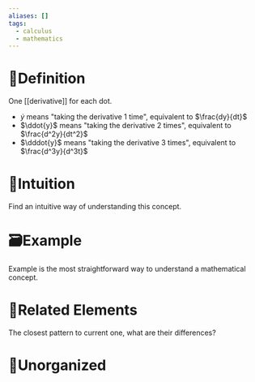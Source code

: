 ```yaml
---
aliases: []
tags:
  - calculus
  - mathematics
---
```



# 📝Definition
One [[derivative]] for each dot.
- $\dot{y}$ means "taking the derivative 1 time", equivalent to $\frac{dy}{dt}$
- $\ddot{y}$ means "taking the derivative 2 times", equivalent to $\frac{d^2y}{dt^2}$
- $\dddot{y}$ means "taking the derivative 3 times", equivalent to $\frac{d^3y}{d^3t}$

# 🧠Intuition
Find an intuitive way of understanding this concept.

# 🗃Example
Example is the most straightforward way to understand a mathematical concept.

# 🌱Related Elements
The closest pattern to current one, what are their differences?


# 🍂Unorganized